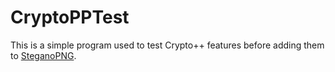 # CryptoPPTest
 
This is a simple program used to test Crypto++ features before adding them to [SteganoPNG](https://github.com/Dola-Shuvi/SteganoPNG).

